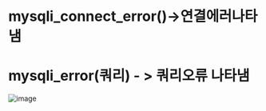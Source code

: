 # mysqli_connect_error()->연결에러나타냄
# mysqli_error(쿼리) - > 쿼리오류 나타냄

![image](https://user-images.githubusercontent.com/85022962/130340033-7f530d0d-301e-48f9-b690-291def792dfd.png)
